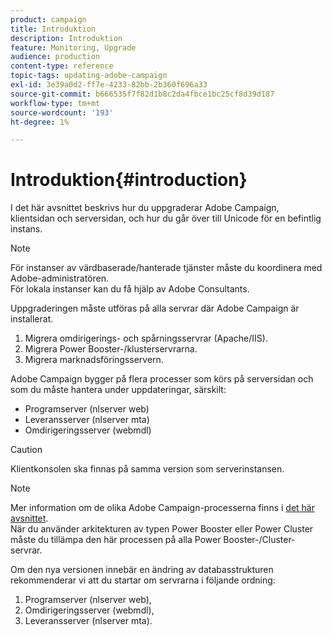 ```yaml
---
product: campaign
title: Introduktion
description: Introduktion
feature: Monitoring, Upgrade
audience: production
content-type: reference
topic-tags: updating-adobe-campaign
exl-id: 3e39a0d2-ff7e-4233-82bb-2b360f696a33
source-git-commit: b666535f7f82d1b8c2da4fbce1bc25cf8d39d187
workflow-type: tm+mt
source-wordcount: '193'
ht-degree: 1%

---
```


# Introduktion{#introduction}



I det här avsnittet beskrivs hur du uppgraderar Adobe Campaign, klientsidan och serversidan, och hur du går över till Unicode för en befintlig instans.

>[!NOTE]
>
>För instanser av värdbaserade/hanterade tjänster måste du koordinera med Adobe-administratören.\
>För lokala instanser kan du få hjälp av Adobe Consultants.

Uppgraderingen måste utföras på alla servrar där Adobe Campaign är installerat.

1. Migrera omdirigerings- och spårningsservrar (Apache/IIS).
1. Migrera Power Booster-/klusterservrarna.
1. Migrera marknadsföringsservern.

Adobe Campaign bygger på flera processer som körs på serversidan och som du måste hantera under uppdateringar, särskilt:

* Programserver (nlserver web)
* Leveransserver (nlserver mta)
* Omdirigeringsserver (webmdl)

>[!CAUTION]
>
>Klientkonsolen ska finnas på samma version som serverinstansen.

>[!NOTE]
>
>Mer information om de olika Adobe Campaign-processerna finns i [det här avsnittet](../../installation/using/general-architecture.md#logical-application-layer).\
>När du använder arkitekturen av typen Power Booster eller Power Cluster måste du tillämpa den här processen på alla Power Booster-/Cluster-servrar.

Om den nya versionen innebär en ändring av databasstrukturen rekommenderar vi att du startar om servrarna i följande ordning:

1. Programserver (nlserver web),
1. Omdirigeringsserver (webmdl),
1. Leveransserver (nlserver mta).
